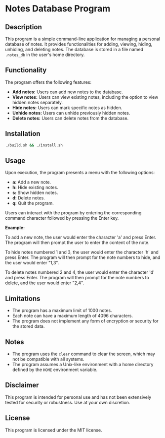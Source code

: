 # Notes Database Program

## Description

This program is a simple command-line application for managing a personal database of notes. It provides functionalities for adding, viewing, hiding, unhiding, and deleting notes. The database is stored in a file named `.notes_db` in the user's home directory.

## Functionality

The program offers the following features:

- **Add notes:** Users can add new notes to the database.
- **View notes:** Users can view existing notes, including the option to view hidden notes separately.
- **Hide notes:** Users can mark specific notes as hidden.
- **Unhide notes:** Users can unhide previously hidden notes.
- **Delete notes:** Users can delete notes from the database.

## Installation
```bash
./build.sh && ./install.sh
```

## Usage

Upon execution, the program presents a menu with the following options:

- **a:** Add a new note.
- **h:** Hide existing notes.
- **s:** Show hidden notes.
- **d:** Delete notes.
- **q:** Quit the program.

Users can interact with the program by entering the corresponding command character followed by pressing the Enter key.

**Example:**

To add a new note, the user would enter the character 'a' and press Enter. The program will then prompt the user to enter the content of the note.

To hide notes numbered 1 and 3, the user would enter the character 'h' and press Enter. The program will then prompt for the note numbers to hide, and the user would enter "1,3".

To delete notes numbered 2 and 4, the user would enter the character 'd' and press Enter. The program will then prompt for the note numbers to delete, and the user would enter "2,4".

## Limitations

- The program has a maximum limit of 1000 notes.
- Each note can have a maximum length of 4096 characters.
- The program does not implement any form of encryption or security for the stored data.

## Notes

- The program uses the `clear` command to clear the screen, which may not be compatible with all systems.
- The program assumes a Unix-like environment with a home directory defined by the `HOME` environment variable.

## Disclaimer

This program is intended for personal use and has not been extensively tested for security or robustness. Use at your own discretion.

## License

This program is licensed under the MIT license.